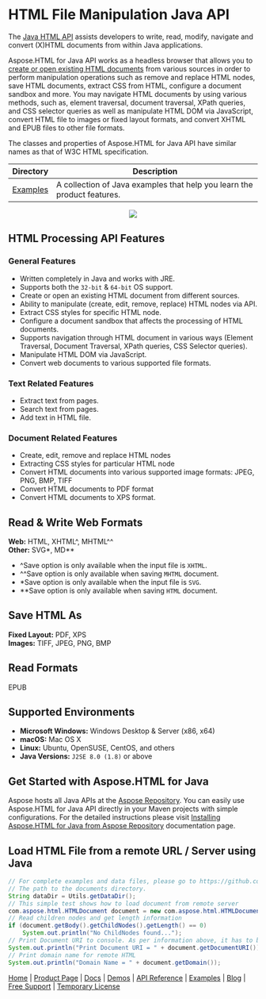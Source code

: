 # HTML File Manipulation Java API

The [Java HTML API](https://products.aspose.com/html/java) assists developers to write, read, modify, navigate and convert (X)HTML documents from within Java applications.

Aspose.HTML for Java API works as a headless browser that allows you to [create or open existing HTML documents](https://docs.aspose.com/html/java/loading-an-existing-html-document/) from various sources in order to perform manipulation operations such as remove and replace HTML nodes, save HTML documents, extract CSS from HTML, configure a document sandbox and more. You may navigate HTML documents by using various methods, such as, element traversal, document traversal, XPath queries, and CSS selector queries as well as manipulate HTML DOM via JavaScript, convert HTML file to images or fixed layout formats, and convert XHTML and EPUB files to other file formats.

The classes and properties of Aspose.HTML for Java API have similar names as that of W3C HTML specification.

Directory | Description
--------- | -----------
[Examples](https://github.com/aspose-html/Aspose.HTML-for-Java/tree/master/Examples) | A collection of Java examples that help you learn the product features.

<p align="center">

  <a title="Download complete Aspose.HTML for Java source code" href="https://github.com/aspose-html/Aspose.HTML-for-Java/archive/master.zip">
	<img src="https://raw.github.com/AsposeExamples/java-examples-dashboard/master/images/downloadZip-Button-Large.png" />
  </a>
</p>

## HTML Processing API Features

### General Features

- Written completely in Java and works with JRE.
- Supports both the `32-bit` & `64-bit` OS support.
- Create or open an existing HTML document from different sources.
- Ability to manipulate (create, edit, remove, replace) HTML nodes via API.
- Extract CSS styles for specific HTML node.
- Configure a document sandbox that affects the processing of HTML documents.
- Supports navigation through HTML document in various ways (Element Traversal, Document Traversal, XPath queries, CSS Selector queries).
- Manipulate HTML DOM via JavaScript.
- Convert web documents to various supported file formats.

### Text Related Features

- Extract text from pages.
- Search text from pages.
- Add text in HTML file.

### Document Related Features

- Create, edit, remove and replace HTML nodes
- Extracting CSS styles for particular HTML node
- Convert HTML documents into various supported image formats: JPEG, PNG, BMP, TIFF
- Convert HTML documents to PDF format
- Convert HTML documents to XPS format.

## Read & Write Web Formats

**Web:** HTML, XHTML^, MHTML^^\
**Other:** SVG*, MD**

- ^Save option is only available when the input file is `XHTML`.
- ^^Save option is only available when saving `MHTML` document.
- *Save option is only available when the input file is `SVG`.
- **Save option is only available when saving `HTML` document.

## Save HTML As

**Fixed Layout:** PDF, XPS\
**Images:** TIFF, JPEG, PNG, BMP

## Read Formats

EPUB

## Supported Environments

- **Microsoft Windows:** Windows Desktop & Server (x86, x64)
- **macOS:** Mac OS X
- **Linux:** Ubuntu, OpenSUSE, CentOS, and others
- **Java Versions:** `J2SE 8.0 (1.8)` or above

## Get Started with Aspose.HTML for Java

Aspose hosts all Java APIs at the [Aspose Repository](https://repository.aspose.com/webapp/#/artifacts/browse/tree/General/repo/com/aspose/aspose-html). You can easily use Aspose.HTML for Java API directly in your Maven projects with simple configurations. For the detailed instructions please visit [Installing Aspose.HTML for Java from Aspose Repository](https://docs.aspose.com/html/java/installation/) documentation page.

## Load HTML File from a remote URL / Server using Java

```java
// For complete examples and data files, please go to https://github.com/aspose-html/Aspose.Html-for-Java
// The path to the documents directory.
String dataDir = Utils.getDataDir();
// This simple test shows how to load document from remote server
com.aspose.html.HTMLDocument document = new com.aspose.html.HTMLDocument(new com.aspose.html.Url(dataDir + "input.html"));
// Read children nodes and get length information
if (document.getBody().getChildNodes().getLength() == 0)
    System.out.println("No ChildNodes found...");
// Print Document URI to console. As per information above, it has to be https://www.w3.org/TR/html5/
System.out.println("Print Document URI = " + document.getDocumentURI());
// Print domain name for remote HTML
System.out.println("Domain Name = " + document.getDomain());
```

[Home](https://www.aspose.com/) | [Product Page](https://products.aspose.com/html/java) | [Docs](https://docs.aspose.com/html/java/) | [Demos](https://products.aspose.app/html/family) | [API Reference](https://apireference.aspose.com/java/html) | [Examples](https://github.com/aspose-html/Aspose.Html-for-Java) | [Blog](https://blog.aspose.com/category/html/) | [Free Support](https://forum.aspose.com/c/html) | [Temporary License](https://purchase.aspose.com/temporary-license)
